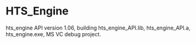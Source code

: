 # HTS_Engine
hts_engine API version 1.06, building hts_engine_API.lib, hts_engine_API.a, hts_engine.exe, MS VC debug project.
